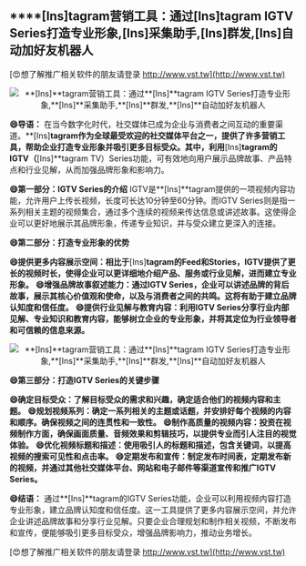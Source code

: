 ## ****[Ins]**tagram营销工具：通过**[Ins]**tagram IGTV Series打造专业形象,**[Ins]**采集助手,**[Ins]**群发,**[Ins]**自动加好友机器人**

[😍想了解推广相关软件的朋友请登录 http://www.vst.tw](http://www.vst.tw)

 <center><img src="https://vst.tw/MP4/tuiguang/png/2.png" alt="**[Ins]**tagram营销工具：通过**[Ins]**tagram IGTV Series打造专业形象,**[Ins]**采集助手,**[Ins]**群发,**[Ins]**自动加好友机器人"></center>

**😄导语：**
在当今数字化时代，社交媒体已成为企业与消费者之间互动的重要渠道。**[Ins]**tagram作为全球最受欢迎的社交媒体平台之一，提供了许多营销工具，帮助企业打造专业形象并吸引更多目标受众。其中，利用**[Ins]**tagram的IGTV（**[Ins]**tagram TV）Series功能，可有效地向用户展示品牌故事、产品特点和行业见解，从而加强品牌形象和影响力。

**😄第一部分：IGTV Series的介绍**
IGTV是**[Ins]**tagram提供的一项视频内容功能，允许用户上传长视频，长度可长达10分钟至60分钟。而IGTV Series则是指一系列相关主题的视频集合，通过多个连续的视频来传达信息或讲述故事。这使得企业可以更好地展示其品牌形象，传递专业知识，并与受众建立更深入的连接。

**😄第二部分：打造专业形象的优势**

**😄提供更多内容展示空间：相比于**[Ins]**tagram的Feed和Stories，IGTV提供了更长的视频时长，使得企业可以更详细地介绍产品、服务或行业见解，进而建立专业形象。**
**😄增强品牌故事叙述能力：通过IGTV Series，企业可以讲述品牌的背后故事，展示其核心价值观和使命，以及与消费者之间的共鸣。这将有助于建立品牌认知度和信任度。**
**😄提供行业见解与教育内容：利用IGTV Series分享行业内部见解、专业知识和教育内容，能够树立企业的专业形象，并将其定位为行业领导者和可信赖的信息来源。**

 <center><img src="https://vst.tw/MP4/tuiguang/png/3.png" alt="**[Ins]**tagram营销工具：通过**[Ins]**tagram IGTV Series打造专业形象,**[Ins]**采集助手,**[Ins]**群发,**[Ins]**自动加好友机器人"></center>

**😄第三部分：打造IGTV Series的关键步骤**

**😄确定目标受众：了解目标受众的需求和兴趣，确定适合他们的视频内容和主题。**
**😄规划视频系列：确定一系列相关的主题或话题，并安排好每个视频的内容和顺序。确保视频之间的连贯性和一致性。**
**😄制作高质量的视频内容：投资在视频制作方面，确保画面质量、音频效果和剪辑技巧，以提供专业而引人注目的视觉体验。**
**😄优化视频标题和描述：使用吸引人的标题和描述，包含关键词，以提高视频的搜索可见性和点击率。**
**😄定期发布和宣传：制定发布时间表，定期发布新的视频，并通过其他社交媒体平台、网站和电子邮件等渠道宣传和推广IGTV Series。**

**😄结语：**
通过**[Ins]**tagram的IGTV Series功能，企业可以利用视频内容打造专业形象，建立品牌认知度和信任度。这一工具提供了更多内容展示空间，并允许企业讲述品牌故事和分享行业见解。只要企业合理规划和制作相关视频，不断发布和宣传，便能够吸引更多目标受众，增强品牌影响力，推动业务增长。

[😍想了解推广相关软件的朋友请登录 http://www.vst.tw](http://www.vst.tw)



